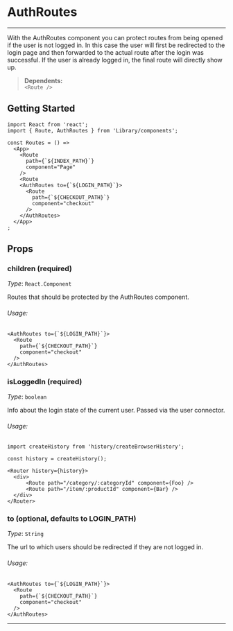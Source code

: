 # AuthRoutes
---

With the AuthRoutes component you can protect routes from being 
opened if the user is not logged in. In this case the user will first be redirected 
to the login page and then forwarded to the actual route after the login was successful. 
If the user is already logged in, the final route will directly show up.

> **Dependents:** <br> `<Route />`

## Getting Started

```
import React from 'react';
import { Route, AuthRoutes } from 'Library/components';

const Routes = () =>
  <App>
    <Route
      path={`${INDEX_PATH}`}
      component="Page"
    />
    <Route
    <AuthRoutes to={`${LOGIN_PATH}`}>
      <Route
        path={`${CHECKOUT_PATH}`}
        component="checkout"
      />
    </AuthRoutes>
  </App>
;
```

## Props

### children (required)

_Type_: `React.Component`<br>

Routes that should be protected by the AuthRoutes component.

###### Usage:

```
<AuthRoutes to={`${LOGIN_PATH}`}>
  <Route
    path={`${CHECKOUT_PATH}`}
    component="checkout"
  />
</AuthRoutes>
```

### isLoggedIn (required)

_Type_: `boolean`<br>

Info about the login state of the current user. Passed via the user connector.

###### Usage:

```
import createHistory from 'history/createBrowserHistory';

const history = createHistory();

<Router history={history}>
  <div>
      <Route path="/category/:categoryId" component={Foo} />
      <Route path="/item/:productId" component={Bar} />
  </div>
</Router>
```

### to (optional, defaults to LOGIN_PATH)

_Type_: `String`<br>

The url to which users should be redirected if they are not logged in.

###### Usage:

```
<AuthRoutes to={`${LOGIN_PATH}`}>
  <Route
    path={`${CHECKOUT_PATH}`}
    component="checkout"
  />
</AuthRoutes>
```
---